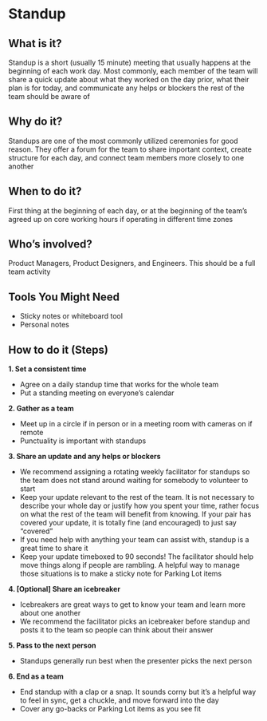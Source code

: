 # Standup 

## What is it?
Standup is a short (usually 15 minute) meeting that usually happens at the beginning of each work day. Most commonly, each member of the team will share a quick update about what they worked on the day prior, what their plan is for today, and communicate any helps or blockers the rest of the team should be aware of


## Why do it?
Standups are one of the most commonly utilized ceremonies for good reason. They offer a forum for the team to share important context, create structure for each day, and connect team members more closely to one another


## When to do it? 
First thing at the beginning of each day, or at the beginning of the team’s agreed up on core working hours if operating in different time zones


## Who’s involved? 
Product Managers, Product Designers, and Engineers. This should be a full team activity


## Tools You Might Need
  * Sticky notes or whiteboard tool
  * Personal notes


## How to do it (Steps)
**1. Set a consistent time** 
  * Agree on a daily standup time that works for the whole team
  * Put a standing meeting on everyone’s calendar

**2. Gather as a team** 
  * Meet up in a circle if in person or in a meeting room with cameras on if remote
  * Punctuality is important with standups

**3. Share an update and any helps or blockers** 
  * We recommend assigning a rotating weekly facilitator for standups so the team does not stand around waiting for somebody to volunteer to start
  * Keep your update relevant to the rest of the team. It is not necessary to describe your whole day or justify how you spent your time, rather focus on what the rest of the team will benefit from knowing. If your pair has covered your update, it is totally fine (and encouraged) to just say “covered”
  * If you need help with anything your team can assist with, standup is a great time to share it
  * Keep your update timeboxed to 90 seconds! The facilitator should help move things along if people are rambling. A helpful way to manage those situations is to make a sticky note for Parking Lot items

**4. [Optional] Share an icebreaker**
  * Icebreakers are great ways to get to know your team and learn more about one another
  * We recommend the facilitator picks an icebreaker before standup and posts it to the team so people can think about their answer

**5. Pass to the next person** 
  * Standups generally run best when the presenter picks the next person

**6. End as a team** 
  * End standup with a clap or a snap. It sounds corny but it’s a helpful way to feel in sync, get a chuckle, and move forward into the day
  * Cover any go-backs or Parking Lot items as you see fit

